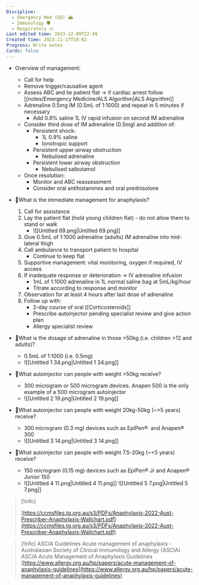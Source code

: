 ```yaml
---
Discipline:
  - Emergency Med (ED) 🚑
  - Immunology 🛡
  - Respiratory 🫁
Last edited time: 2023-12-09T22:49
Created time: 2023-11-27T18:02
Progress: Write notes
Cards: false
---
```

- Overview of management:
	- Call for help
	- Remove trigger/causative agent
	- Assess ABC and lie patient flat → if cardiac arrest follow [[notes/Emergency Medicine/ALS Algorithm|ALS Algorithm]]
	- Adrenaline 0.5mg IM (0.5mL of 1:1000) and repeat in 5 minutes if necessary
		- Add 0.9% saline 1L IV rapid infusion on second IM adrenaline
	- Consider third dose of IM adrenaline (0.5mg) and addition of:
		- Persistent shock: 
			- 1L 0.9% saline
			- Ionotropic support
		- Persistent upper airway obstruction
			- Nebulised adrenaline
		- Persistent lower airway obstruction
			- Nebulised salbutamol
	- Once resolution:
		- Monitor and ABC reassessment
		- Consider oral antihistamines and oral prednisolone
 - 🍒What is the immediate management for anaphylaxis?
    1. Call for assistance
    2. Lay the patient flat (hold young children flat) - do not allow them to stand or walk
        - ![[Untitled 69.png|Untitled 69.png]]
    3. Give 0.5mL of 1:1000 adrenaline (adults) IM adrenaline into mid-lateral thigh
    4. Call ambulance to transport patient to hospital
	    - Continue to keep flat
    5. Supportive management: vital monitoring, oxygen if required, IV access
    6. If inadequate response or deterioration → IV adrenaline infusion
        - 1mL of 1:1000 adrenaline in 1L normal saline bag at 5mL/kg/hour
        - Titrate according to response and monitor
    7. Observation for at least 4 hours after last dose of adrenaline
    8. Follow up with:
         - 2-day course of oral [[Corticosteroids]]
         - Prescribe autoinjector pending specialist review and give action plan
         - Allergy specialist review
- 🍒What is the dosage of adrenaline in those >50kg (i.e. children >12 and adults)?
    - 0.5mL of 1:1000 (i.e. 0.5mg)
    - ![[Untitled 1 34.png|Untitled 1 34.png]]
    
- 🍒What autoinjector can people with weight >50kg receive?
     - 300 microgram or 500 microgram devices. Anapen 500 is the only example of a 500 microgram autoinjector
     - ![[Untitled 2 19.png|Untitled 2 19.png]]
 - 🍒What autoinjector can people with weight 20kg-50kg (~>5 years) receive?
     - 300 microgram (0.3 mg) devices such as EpiPen®  and Anapen® 300
    - ![[Untitled 3 14.png|Untitled 3 14.png]]
 - 🍒What autoinjector can people with weight 7.5-20kg (~<5 years) receive?
     - 150 microgram (0.15 mg) devices such as EpiPen® Jr and Anapen® Junior 150
    - ![[Untitled 4 11.png|Untitled 4 11.png]]
![[Untitled 5 7.png|Untitled 5 7.png]]

> [!info]  
>  
> [https://ccmsfiles.tg.org.au/s3/PDFs/Anaphylaxis-2022-Aust-Prescriber-Anaphylaxis-Wallchart.pdf](https://ccmsfiles.tg.org.au/s3/PDFs/Anaphylaxis-2022-Aust-Prescriber-Anaphylaxis-Wallchart.pdf)  

> [!info] ASCIA Guidelines Acute management of anaphylaxis - Australasian Society of Clinical Immunology and Allergy (ASCIA)  
> ASCIA Acute Management of Anaphylaxis Guidelines  
> [https://www.allergy.org.au/hp/papers/acute-management-of-anaphylaxis-guidelines](https://www.allergy.org.au/hp/papers/acute-management-of-anaphylaxis-guidelines)